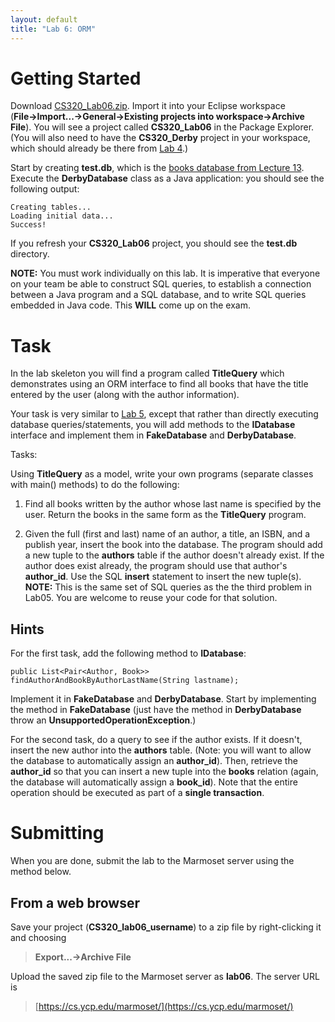 ```yaml
---
layout: default
title: "Lab 6: ORM"
---
```


# Getting Started

Download [CS320\_Lab06.zip](CS320_Lab06.zip). Import it into your Eclipse workspace (**File&rarr;Import...&rarr;General&rarr;Existing projects into workspace&rarr;Archive File**). You will see a project called **CS320\_Lab06** in the Package Explorer.   (You will also need to have the **CS320_Derby** project in your workspace, which should already be there from [Lab 4](lab04.html).)

Start by creating **test.db**, which is the [books database from Lecture 13](../lectures/lecture13.html).  Execute the **DerbyDatabase** class as a Java application: you should see the following output:

    Creating tables...
    Loading initial data...
    Success!

If you refresh your **CS320_Lab06** project, you should see the **test.db** directory.

**NOTE:** You must work individually on this lab.  It is imperative that everyone on your team be able to construct SQL queries, to establish a connection between a Java program and a SQL database, and to write SQL queries embedded in Java code.  This **WILL** come up on the exam.

# Task

In the lab skeleton you will find a program called **TitleQuery** which demonstrates using an ORM interface to find all books that have the title entered by the user (along with the author information).

Your task is very similar to [Lab 5](lab05.html), except that rather than directly executing database queries/statements, you will add methods to the **IDatabase** interface and implement them in **FakeDatabase** and **DerbyDatabase**.

Tasks:

Using **TitleQuery** as a model, write your own programs (separate classes with main() methods) to do the following:

1. Find all books written by the author whose last name is specified by the user. Return the books in the same form as the **TitleQuery** program.

2. Given the full (first and last) name of an author, a title, an ISBN, and a publish year, insert the book into the database. The program should add a new tuple to the **authors** table if the author doesn't already exist. If the author does exist already, the program should use that author's **author\_id**.  Use the SQL **insert** statement to insert the new tuple(s).  **NOTE:**  This is the same set of SQL queries as the the third problem in Lab05.  You are welcome to reuse your code for that solution.

## Hints

For the first task, add the following method to **IDatabase**:

    public List<Pair<Author, Book>> findAuthorAndBookByAuthorLastName(String lastname);

Implement it in **FakeDatabase** and **DerbyDatabase**.  Start by implementing the method in **FakeDatabase** (just have the method in **DerbyDatabase** throw an **UnsupportedOperationException**.)

For the second task, do a query to see if the author exists.  If it doesn't, insert the new author into the **authors** table.  (Note: you will want to allow the database to automatically assign an **author\_id**).  Then, retrieve the **author\_id** so that you can insert a new tuple into the **books** relation (again, the database will automatically assign a **book\_id**).  Note that the entire operation should be executed as part of a **single transaction**.

Submitting
==========

When you are done, submit the lab to the Marmoset server using the method below.

From a web browser
------------------

Save your project (**CS320\_lab06\_username**) to a zip file by right-clicking it and choosing

> **Export...&rarr;Archive File**


Upload the saved zip file to the Marmoset server as **lab06**. The server URL is

> [https://cs.ycp.edu/marmoset/](https://cs.ycp.edu/marmoset/)


<!-- vim:set wrap: ­-->
<!-- vim:set linebreak: -->
<!-- vim:set nolist: -->
